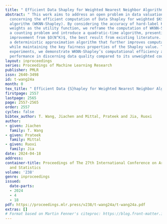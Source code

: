 ```yaml
---
title: " Efficient Data Shapley for Weighted Nearest Neighbor Algorithms "
abstract: " This work aims to address an open problem in data valuation literature
  concerning the efficient computation of Data Shapley for weighted $K$ nearest neighbor
  algorithm (WKNN-Shapley). By considering the accuracy of hard-label KNN with discretized
  weights as the utility function, we reframe the computation of WKNN-Shapley into
  a counting problem and introduce a quadratic-time algorithm, presenting a notable
  improvement from $O(N^K)$, the best result from existing literature. We develop
  a deterministic approximation algorithm that further improves computational efficiency
  while maintaining the key fairness properties of the Shapley value. Through extensive
  experiments, we demonstrate WKNN-Shapley’s computational efficiency and its superior
  performance in discerning data quality compared to its unweighted counterpart. "
layout: inproceedings
series: Proceedings of Machine Learning Research
publisher: PMLR
issn: 2640-3498
id: t-wang24a
month: 0
tex_title: " Efficient Data {S}hapley for Weighted Nearest Neighbor Algorithms "
firstpage: 2557
lastpage: 2565
page: 2557-2565
order: 2557
cycles: false
bibtex_author: T. Wang, Jiachen and Mittal, Prateek and Jia, Ruoxi
author:
- given: Jiachen
  family: T. Wang
- given: Prateek
  family: Mittal
- given: Ruoxi
  family: Jia
date: 2024-04-18
address:
container-title: Proceedings of The 27th International Conference on Artificial Intelligence
  and Statistics
volume: '238'
genre: inproceedings
issued:
  date-parts:
  - 2024
  - 4
  - 18
pdf: https://proceedings.mlr.press/v238/t-wang24a/t-wang24a.pdf
extras: []
# Format based on Martin Fenner's citeproc: https://blog.front-matter.io/posts/citeproc-yaml-for-bibliographies/
---
```

